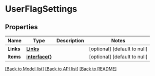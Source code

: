 # UserFlagSettings

## Properties
Name | Type | Description | Notes
------------ | ------------- | ------------- | -------------
**Links** | [**Links**](Links.md) |  | [optional] [default to null]
**Items** | [**interface{}**](interface{}.md) |  | [optional] [default to null]

[[Back to Model list]](../README.md#documentation-for-models) [[Back to API list]](../README.md#documentation-for-api-endpoints) [[Back to README]](../README.md)



